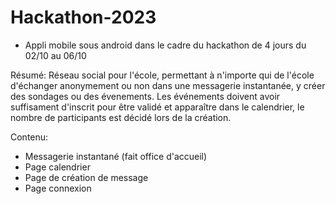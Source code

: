 # Hackathon-2023
- Appli mobile sous android dans le cadre du hackathon de 4 jours du 02/10 au 06/10

Résumé: 
Réseau social pour l'école, permettant à n'importe qui de l'école d'échanger anonymement ou non dans une messagerie instantanée, y créer des sondages ou des évenements.
Les événements doivent avoir suffisament d'inscrit pour être validé et apparaître dans le calendrier, le nombre de participants est décidé lors de la création.

Contenu: 
- Messagerie instantané (fait office d'accueil) 
- Page calendrier
- Page de création de message
- Page connexion
